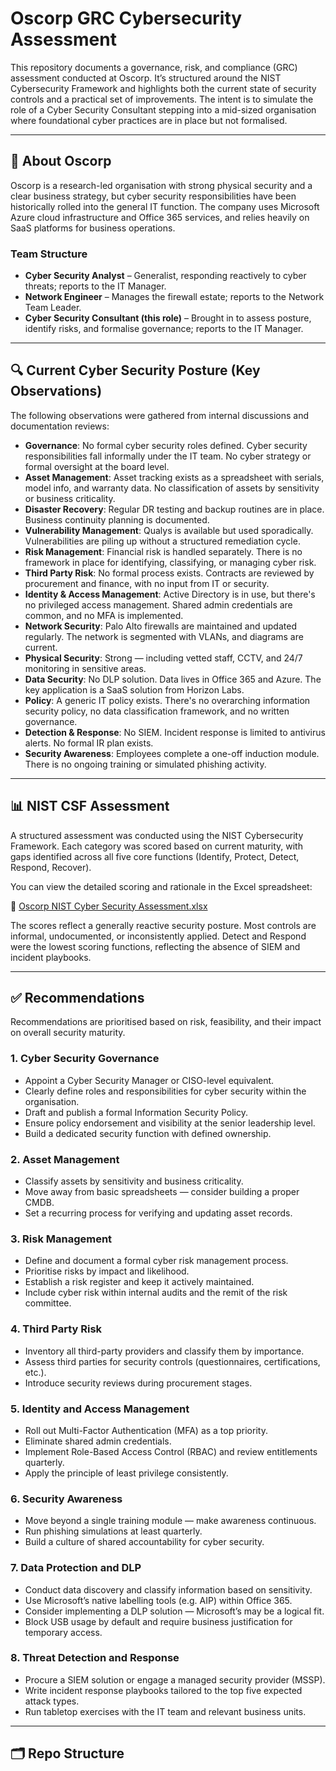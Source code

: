 # Oscorp GRC Cybersecurity Assessment

This repository documents a governance, risk, and compliance (GRC) assessment conducted at Oscorp. It’s structured around the NIST Cybersecurity Framework and highlights both the current state of security controls and a practical set of improvements. The intent is to simulate the role of a Cyber Security Consultant stepping into a mid-sized organisation where foundational cyber practices are in place but not formalised.

---

## 🏢 About Oscorp

Oscorp is a research-led organisation with strong physical security and a clear business strategy, but cyber security responsibilities have been historically rolled into the general IT function. The company uses Microsoft Azure cloud infrastructure and Office 365 services, and relies heavily on SaaS platforms for business operations.

### Team Structure

- **Cyber Security Analyst** – Generalist, responding reactively to cyber threats; reports to the IT Manager.
- **Network Engineer** – Manages the firewall estate; reports to the Network Team Leader.
- **Cyber Security Consultant (this role)** – Brought in to assess posture, identify risks, and formalise governance; reports to the IT Manager.

---

## 🔍 Current Cyber Security Posture (Key Observations)

The following observations were gathered from internal discussions and documentation reviews:

- **Governance**: No formal cyber security roles defined. Cyber security responsibilities fall informally under the IT team. No cyber strategy or formal oversight at the board level.
- **Asset Management**: Asset tracking exists as a spreadsheet with serials, model info, and warranty data. No classification of assets by sensitivity or business criticality.
- **Disaster Recovery**: Regular DR testing and backup routines are in place. Business continuity planning is documented.
- **Vulnerability Management**: Qualys is available but used sporadically. Vulnerabilities are piling up without a structured remediation cycle.
- **Risk Management**: Financial risk is handled separately. There is no framework in place for identifying, classifying, or managing cyber risk.
- **Third Party Risk**: No formal process exists. Contracts are reviewed by procurement and finance, with no input from IT or security.
- **Identity & Access Management**: Active Directory is in use, but there's no privileged access management. Shared admin credentials are common, and no MFA is implemented.
- **Network Security**: Palo Alto firewalls are maintained and updated regularly. The network is segmented with VLANs, and diagrams are current.
- **Physical Security**: Strong — including vetted staff, CCTV, and 24/7 monitoring in sensitive areas.
- **Data Security**: No DLP solution. Data lives in Office 365 and Azure. The key application is a SaaS solution from Horizon Labs.
- **Policy**: A generic IT policy exists. There's no overarching information security policy, no data classification framework, and no written governance.
- **Detection & Response**: No SIEM. Incident response is limited to antivirus alerts. No formal IR plan exists.
- **Security Awareness**: Employees complete a one-off induction module. There is no ongoing training or simulated phishing activity.

---

## 📊 NIST CSF Assessment

A structured assessment was conducted using the NIST Cybersecurity Framework. Each category was scored based on current maturity, with gaps identified across all five core functions (Identify, Protect, Detect, Respond, Recover).

You can view the detailed scoring and rationale in the Excel spreadsheet:

📄 [Oscorp NIST Cyber Security Assessment.xlsx](https://docs.google.com/spreadsheets/d/1Bvla_iRgkNlwBqxTB4T-ID766OeEFxgO/edit?usp=sharing&ouid=114160154605914535053&rtpof=true&sd=true)

The scores reflect a generally reactive security posture. Most controls are informal, undocumented, or inconsistently applied. Detect and Respond were the lowest scoring functions, reflecting the absence of SIEM and incident playbooks.

---

## ✅ Recommendations

Recommendations are prioritised based on risk, feasibility, and their impact on overall security maturity.

### 1. Cyber Security Governance

- Appoint a Cyber Security Manager or CISO-level equivalent.
- Clearly define roles and responsibilities for cyber security within the organisation.
- Draft and publish a formal Information Security Policy.
- Ensure policy endorsement and visibility at the senior leadership level.
- Build a dedicated security function with defined ownership.

### 2. Asset Management

- Classify assets by sensitivity and business criticality.
- Move away from basic spreadsheets — consider building a proper CMDB.
- Set a recurring process for verifying and updating asset records.

### 3. Risk Management

- Define and document a formal cyber risk management process.
- Prioritise risks by impact and likelihood.
- Establish a risk register and keep it actively maintained.
- Include cyber risk within internal audits and the remit of the risk committee.

### 4. Third Party Risk

- Inventory all third-party providers and classify them by importance.
- Assess third parties for security controls (questionnaires, certifications, etc.).
- Introduce security reviews during procurement stages.

### 5. Identity and Access Management

- Roll out Multi-Factor Authentication (MFA) as a top priority.
- Eliminate shared admin credentials.
- Implement Role-Based Access Control (RBAC) and review entitlements quarterly.
- Apply the principle of least privilege consistently.

### 6. Security Awareness

- Move beyond a single training module — make awareness continuous.
- Run phishing simulations at least quarterly.
- Build a culture of shared accountability for cyber security.

### 7. Data Protection and DLP

- Conduct data discovery and classify information based on sensitivity.
- Use Microsoft’s native labelling tools (e.g. AIP) within Office 365.
- Consider implementing a DLP solution — Microsoft’s may be a logical fit.
- Block USB usage by default and require business justification for temporary access.

### 8. Threat Detection and Response

- Procure a SIEM solution or engage a managed security provider (MSSP).
- Write incident response playbooks tailored to the top five expected attack types.
- Run tabletop exercises with the IT team and relevant business units.

---

## 🗂 Repo Structure


